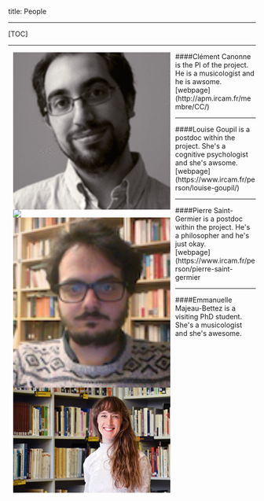 title: People

---

[TOC]

---

<img src="../images/clement.canonne.gif" width="320" style="float:left" hspace="10">
####Clément Canonne
is the PI of the project. He is a musicologist and he is awsome.
<br>
[webpage](http://apm.ircam.fr/membre/CC/)

---

<img src="../images/louise_goupil.gif" width="320" style="float:left" hspace="10">
####Louise Goupil 
is a postdoc within the project. She's a cognitive psychologist and she's awsome.
<br>
[webpage](https://www.ircam.fr/person/louise-goupil/)

---

<img src="../images/PierreSaintGermier.jpg" width="320" style="float:left" hspace="10">
####Pierre Saint-Germier
is a postdoc within the project. He's a philosopher and he's just okay.
<br>
[webpage](https://www.ircam.fr/person/pierre-saint-germier

---
<img src="../images/Emmanuelle-Majeau.jpg" width="320" style="float:left" hspace="10">
####Emmanuelle Majeau-Bettez is a visiting PhD student. She's a musicologist and she's awesome.

<br><br><br>
<br>
<br>
<br><br><br>
<br>
<br>
<br><br><br>
<br>
<br>
<br><br><br>
<br>
<br>
<br><br><br>

